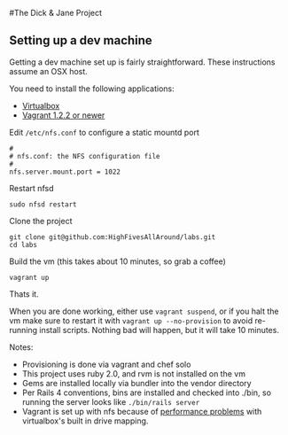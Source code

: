 #The Dick & Jane Project
## Setting up a dev machine
Getting a dev machine set up is fairly straightforward.
These instructions assume an OSX host.

You need to install the following applications:

* [Virtualbox](https://www.virtualbox.org/wiki/Downloads)
* [Vagrant 1.2.2 or newer](http://downloads.vagrantup.com/)

Edit `/etc/nfs.conf` to configure a static mountd port

```
#
# nfs.conf: the NFS configuration file
#
nfs.server.mount.port = 1022
```

Restart nfsd

```
sudo nfsd restart
```

Clone the project

```
git clone git@github.com:HighFivesAllAround/labs.git
cd labs
```

Build the vm (this takes about 10 minutes, so grab a coffee)

```
vagrant up
```

Thats it.

When you are done working, either use `vagrant suspend`, or if you halt the vm make sure to restart it with `vagrant up --no-provision` to avoid re-running install scripts.
Nothing bad will happen, but it will take 10 minutes.

Notes:

* Provisioning is done via vagrant and chef solo
* This project uses ruby 2.0, and rvm is not installed on the vm
* Gems are installed locally via bundler into the vendor directory
* Per Rails 4 conventions, bins are installed and checked into ./bin, so running the server looks like `./bin/rails server`
* Vagrant is set up with nfs because of [performance problems](http://docs-v1.vagrantup.com/v1/docs/nfs.html) with virtualbox's built in drive mapping.
